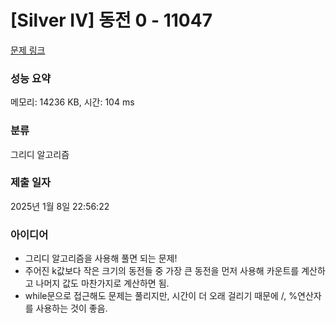 # [Silver IV] 동전 0 - 11047 

[문제 링크](https://www.acmicpc.net/problem/11047) 

### 성능 요약

메모리: 14236 KB, 시간: 104 ms

### 분류

그리디 알고리즘

### 제출 일자

2025년 1월 8일 22:56:22

### 아이디어

* 그리디 알고리즘을 사용해 풀면 되는 문제!
* 주어진 k값보다 작은 크기의 동전들 중 가장 큰 동전을 먼저 사용해 카운트를 계산하고 나머지 값도 마찬가지로 계산하면 됨.
* while문으로 접근해도 문제는 풀리지만, 시간이 더 오래 걸리기 때문에 /, %연산자를 사용하는 것이 좋음.

